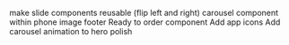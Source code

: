 make slide components reusable (flip left and right)
carousel component within phone image
footer
Ready to order component
Add app icons
Add carousel animation to hero
polish